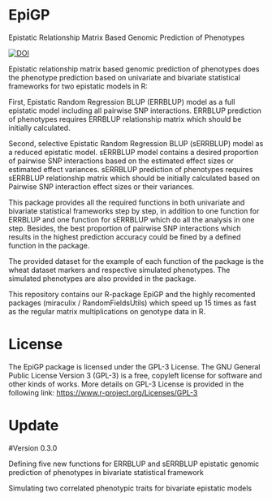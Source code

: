 # EpiGP
Epistatic Relationship Matrix Based Genomic Prediction of Phenotypes

[![DOI](https://zenodo.org/badge/218787967.svg)](https://zenodo.org/badge/latestdoi/218787967)

Epistatic relationship matrix based genomic prediction of phenotypes does the phenotype prediction based on univariate and bivariate statistical frameworks for two epistatic models in R:

First, Epistatic Random Regression BLUP (ERRBLUP) model as a full epistatic model including all pairwise SNP interactions. ERRBLUP prediction of phenotypes requires ERRBLUP relationship matrix which should be initially calculated.  

Second, selective Epistatic Random Regression BLUP (sERRBLUP) model as a reduced epistatic model. sERRBLUP model contains a desired proportion of pairwise SNP interactions based on the estimated effect sizes or estimated effect variances. sERRBLUP prediction of phenotypes requires sERRBLUP relationship matrix which should be initially calculated based on Pairwise SNP interaction effect sizes or their variances.  

This package provides all the required functions in both univariate and bivariate statistical frameworks step by step, in addition to one function for ERRBLUP and one function for sERRBLUP which do all the analysis in one step.  Besides, the best proportion of pairwise SNP interactions which results in the highest prediction accuracy could be fined by a defined function in the package.

The provided dataset for the example of each function of the package is the wheat dataset markers and respective simulated phenotypes. The simulated phenotypes are also provided in the package.

This repository contains our R-package EpiGP and the highly recomented packages (miraculix / RandomFieldsUtils) which speed up 15 times as fast as the regular matrix multiplications on genotype data in R. 


# License
The EpiGP package is licensed under the GPL-3 License. The GNU General Public License Version 3 (GPL-3) is a free, copyleft license for
software and other kinds of works. More details on GPL-3 License is provided in the following link:
https://www.r-project.org/Licenses/GPL-3


# Update
#Version 0.3.0

Defining five new functions for ERRBLUP and sERRBLUP epistatic genomic prediction of phenotypes in bivariate statistical framework  

Simulating two correlated phenotypic traits for bivariate epistatic models


